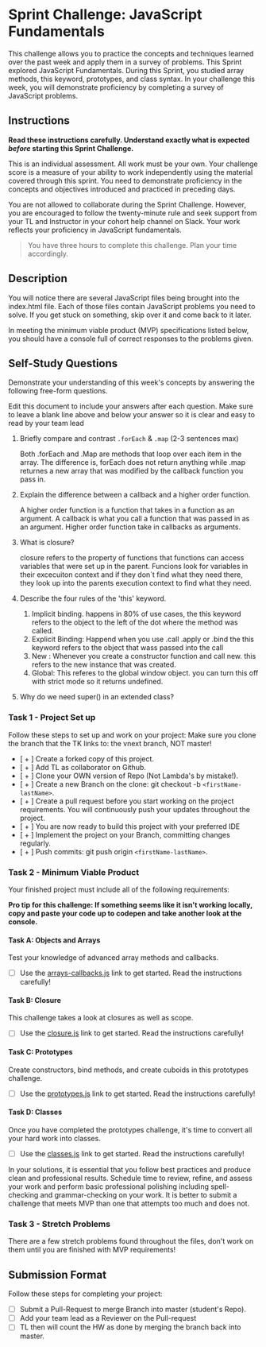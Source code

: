 # Sprint Challenge: JavaScript Fundamentals

This challenge allows you to practice the concepts and techniques learned over the past week and apply them in a survey of problems. This Sprint explored JavaScript Fundamentals. During this Sprint, you studied array methods, this keyword, prototypes, and class syntax. In your challenge this week, you will demonstrate proficiency by completing a survey of JavaScript problems.

## Instructions

**Read these instructions carefully. Understand exactly what is expected _before_ starting this Sprint Challenge.**

This is an individual assessment. All work must be your own. Your challenge score is a measure of your ability to work independently using the material covered through this sprint. You need to demonstrate proficiency in the concepts and objectives introduced and practiced in preceding days.

You are not allowed to collaborate during the Sprint Challenge. However, you are encouraged to follow the twenty-minute rule and seek support from your TL and Instructor in your cohort help channel on Slack. Your work reflects your proficiency in JavaScript fundamentals.

> You have three hours to complete this challenge. Plan your time accordingly.

## Description

You will notice there are several JavaScript files being brought into the index.html file.  Each of those files contain JavaScript problems you need to solve.  If you get stuck on something, skip over it and come back to it later.

In meeting the minimum viable product (MVP) specifications listed below, you should have a console full of correct responses to the problems given.

## Self-Study Questions

Demonstrate your understanding of this week's concepts by answering the following free-form questions.

Edit this document to include your answers after each question. Make sure to leave a blank line above and below your answer so it is clear and easy to read by your team lead

1. Briefly compare and contrast `.forEach` & `.map` (2-3 sentences max)

    Both .forEach and .Map are methods that loop over each item in the array. The difference is, forEach does not return anything while .map returnes a new array that was modified by the callback function you pass in.

2. Explain the difference between a callback and a higher order function.

    A higher order function is a function that takes in a function as an argument. A callback is what you call a function that was passed in as an argument. Higher order function take in callbacks as arguments.

3. What is closure?

    closure refers to the property of functions that functions can access variables that were set up in the parent.  Funcions look for variables in their excecuiton context and if they don´t find what they need there, they look up into the parents execution context to find what they need. 

4. Describe the four rules of the 'this' keyword.
    
    1. Implicit binding. happens in 80% of use cases, the this keyword refers to the object to the left of the dot where the method was called.
    2. Explicit Binding: Happend when you use .call .apply or .bind  the this keyword refers to the object that wass passed into the call
    3. New :  Whenever you create a constructor function and call new.  this refers to the new instance that was created.
    4. Global:   This referes to the global window object.  you can turn this off with strict mode so it returns undefined.


5. Why do we need super() in an extended class?

### Task 1 - Project Set up

Follow these steps to set up and work on your project:
Make sure you clone the branch that the TK links to: the vnext branch, NOT master!

- [ + ] Create a forked copy of this project.
- [ + ] Add TL as collaborator on Github.
- [ + ] Clone your OWN version of Repo (Not Lambda's by mistake!).
- [ + ] Create a new Branch on the clone: git checkout -b `<firstName-lastName>`.
- [ + ] Create a pull request before you start working on the project requirements.  You will continuously push your updates throughout the project.
- [ + ] You are now ready to build this project with your preferred IDE
- [ + ] Implement the project on your Branch, committing changes regularly.
- [ + ] Push commits: git push origin `<firstName-lastName>`.



### Task 2 - Minimum Viable Product

Your finished project must include all of the following requirements:

**Pro tip for this challenge: If something seems like it isn't working locally, copy and paste your code up to codepen and take another look at the console.**

#### Task A: Objects and Arrays

Test your knowledge of advanced array methods and callbacks.
* [ ] Use the [arrays-callbacks.js](challenges/arrays-callbacks.js) link to get started.  Read the instructions carefully!

#### Task B: Closure

This challenge takes a look at closures as well as scope. 
* [ ] Use the [closure.js](challenges/closure.js) link to get started. Read the instructions carefully!

#### Task C: Prototypes

Create constructors, bind methods, and create cuboids in this prototypes challenge.
* [ ] Use the [prototypes.js](challenges/prototypes.js) link to get started. Read the instructions carefully!

#### Task D: Classes

Once you have completed the prototypes challenge, it's time to convert all your hard work into classes.
* [ ] Use the [classes.js](challenges/classes.js) link to get started. Read the instructions carefully!

In your solutions, it is essential that you follow best practices and produce clean and professional results. Schedule time to review, refine, and assess your work and perform basic professional polishing including spell-checking and grammar-checking on your work. It is better to submit a challenge that meets MVP than one that attempts too much and does not.

### Task 3 - Stretch Problems

There are a few stretch problems found throughout the files, don't work on them until you are finished with MVP requirements!

## Submission Format

Follow these steps for completing your project:

- [ ] Submit a Pull-Request to merge <firstName-lastName> Branch into master (student's  Repo).
- [ ] Add your team lead as a Reviewer on the Pull-request
- [ ] TL then will count the HW as done by  merging the branch back into master.
